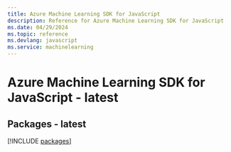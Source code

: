 ```yaml
---
title: Azure Machine Learning SDK for JavaScript
description: Reference for Azure Machine Learning SDK for JavaScript
ms.date: 04/29/2024
ms.topic: reference
ms.devlang: javascript
ms.service: machinelearning
---
```

# Azure Machine Learning SDK for JavaScript - latest
## Packages - latest
[!INCLUDE [packages](machine-learning-index.md)]